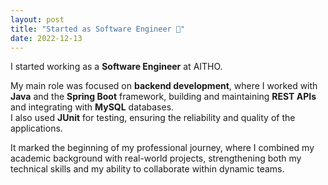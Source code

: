 ```yaml
---
layout: post
title: "Started as Software Engineer 💼"
date: 2022-12-13
---
```


I started working as a **Software Engineer** at AITHO.  

My main role was focused on **backend development**, where I worked with **Java** and the **Spring Boot** framework, building and maintaining **REST APIs** and integrating with **MySQL** databases.  
I also used **JUnit** for testing, ensuring the reliability and quality of the applications.    

It marked the beginning of my professional journey, where I combined my academic background with real-world projects, strengthening both my technical skills and my ability to collaborate within dynamic teams.

